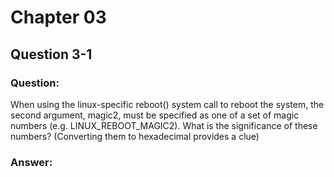 # Chapter 03

## Question 3-1

### Question: 

When using the linux-specific reboot() system call to reboot the system, the second argument, magic2, must be specified as one of a set of magic numbers (e.g. LINUX_REBOOT_MAGIC2). What is the significance of these numbers? (Converting them to hexadecimal provides a clue)

### Answer:



